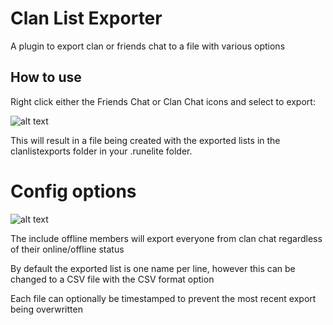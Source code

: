 # Clan List Exporter

A plugin to export clan or friends chat to a file with various options

## How to use

Right click either the Friends Chat or Clan Chat icons and select to export:

![alt text](https://i.imgur.com/11ShVLM.png)

This will result in a file being created with the exported lists in the clanlistexports folder in your .runelite folder.
# Config options

![alt text](https://i.imgur.com/wGBKiSm.png)

The include offline members will export everyone from clan chat regardless of their online/offline status

By default the exported list is one name per line, however this can be changed to a CSV file with the CSV format option

Each file can optionally be timestamped to prevent the most recent export being overwritten